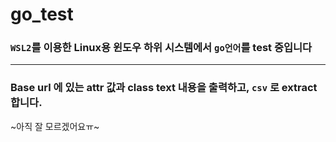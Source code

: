 # go_test
### `WSL2`를 이용한 Linux용 윈도우 하위 시스템에서 `go언어`를 test 중입니다
---

### Base url 에 있는 attr 값과 class text 내용을 출력하고, `csv` 로 extract 합니다.

~아직 잘 모르겠어요ㅠ~
